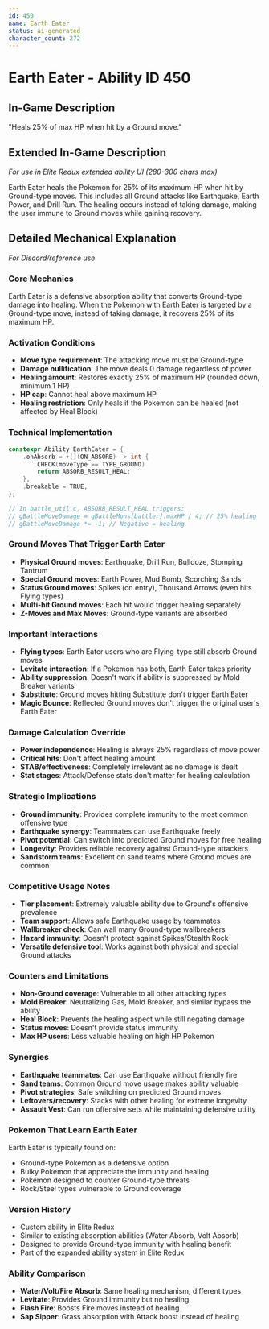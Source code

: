 ```yaml
---
id: 450
name: Earth Eater
status: ai-generated
character_count: 272
---
```


# Earth Eater - Ability ID 450

## In-Game Description
"Heals 25% of max HP when hit by a Ground move."

## Extended In-Game Description
*For use in Elite Redux extended ability UI (280-300 chars max)*

Earth Eater heals the Pokemon for 25% of its maximum HP when hit by Ground-type moves. This includes all Ground attacks like Earthquake, Earth Power, and Drill Run. The healing occurs instead of taking damage, making the user immune to Ground moves while gaining recovery.

## Detailed Mechanical Explanation
*For Discord/reference use*

### Core Mechanics
Earth Eater is a defensive absorption ability that converts Ground-type damage into healing. When the Pokemon with Earth Eater is targeted by a Ground-type move, instead of taking damage, it recovers 25% of its maximum HP.

### Activation Conditions
- **Move type requirement**: The attacking move must be Ground-type
- **Damage nullification**: The move deals 0 damage regardless of power
- **Healing amount**: Restores exactly 25% of maximum HP (rounded down, minimum 1 HP)
- **HP cap**: Cannot heal above maximum HP
- **Healing restriction**: Only heals if the Pokemon can be healed (not affected by Heal Block)

### Technical Implementation
```c
constexpr Ability EarthEater = {
    .onAbsorb = +[](ON_ABSORB) -> int {
        CHECK(moveType == TYPE_GROUND)
        return ABSORB_RESULT_HEAL;
    },
    .breakable = TRUE,
};

// In battle_util.c, ABSORB_RESULT_HEAL triggers:
// gBattleMoveDamage = gBattleMons[battler].maxHP / 4; // 25% healing
// gBattleMoveDamage *= -1; // Negative = healing
```

### Ground Moves That Trigger Earth Eater
- **Physical Ground moves**: Earthquake, Drill Run, Bulldoze, Stomping Tantrum
- **Special Ground moves**: Earth Power, Mud Bomb, Scorching Sands
- **Status Ground moves**: Spikes (on entry), Thousand Arrows (even hits Flying types)
- **Multi-hit Ground moves**: Each hit would trigger healing separately
- **Z-Moves and Max Moves**: Ground-type variants are absorbed

### Important Interactions
- **Flying types**: Earth Eater users who are Flying-type still absorb Ground moves
- **Levitate interaction**: If a Pokemon has both, Earth Eater takes priority
- **Ability suppression**: Doesn't work if ability is suppressed by Mold Breaker variants
- **Substitute**: Ground moves hitting Substitute don't trigger Earth Eater
- **Magic Bounce**: Reflected Ground moves don't trigger the original user's Earth Eater

### Damage Calculation Override
- **Power independence**: Healing is always 25% regardless of move power
- **Critical hits**: Don't affect healing amount
- **STAB/effectiveness**: Completely irrelevant as no damage is dealt
- **Stat stages**: Attack/Defense stats don't matter for healing calculation

### Strategic Implications
- **Ground immunity**: Provides complete immunity to the most common offensive type
- **Earthquake synergy**: Teammates can use Earthquake freely
- **Pivot potential**: Can switch into predicted Ground moves for free healing
- **Longevity**: Provides reliable recovery against Ground-type attackers
- **Sandstorm teams**: Excellent on sand teams where Ground moves are common

### Competitive Usage Notes
- **Tier placement**: Extremely valuable ability due to Ground's offensive prevalence
- **Team support**: Allows safe Earthquake usage by teammates
- **Wallbreaker check**: Can wall many Ground-type wallbreakers
- **Hazard immunity**: Doesn't protect against Spikes/Stealth Rock
- **Versatile defensive tool**: Works against both physical and special Ground attacks

### Counters and Limitations
- **Non-Ground coverage**: Vulnerable to all other attacking types
- **Mold Breaker**: Neutralizing Gas, Mold Breaker, and similar bypass the ability
- **Heal Block**: Prevents the healing aspect while still negating damage
- **Status moves**: Doesn't provide status immunity
- **Max HP users**: Less valuable healing on high HP Pokemon

### Synergies
- **Earthquake teammates**: Can use Earthquake without friendly fire
- **Sand teams**: Common Ground move usage makes ability valuable
- **Pivot strategies**: Safe switching on predicted Ground moves
- **Leftovers/recovery**: Stacks with other healing for extreme longevity
- **Assault Vest**: Can run offensive sets while maintaining defensive utility

### Pokemon That Learn Earth Eater
Earth Eater is typically found on:
- Ground-type Pokemon as a defensive option
- Bulky Pokemon that appreciate the immunity and healing
- Pokemon designed to counter Ground-type threats
- Rock/Steel types vulnerable to Ground coverage

### Version History
- Custom ability in Elite Redux
- Similar to existing absorption abilities (Water Absorb, Volt Absorb)
- Designed to provide Ground-type immunity with healing benefit
- Part of the expanded ability system in Elite Redux

### Ability Comparison
- **Water/Volt/Fire Absorb**: Same healing mechanism, different types
- **Levitate**: Provides Ground immunity but no healing
- **Flash Fire**: Boosts Fire moves instead of healing
- **Sap Sipper**: Grass absorption with Attack boost instead of healing
